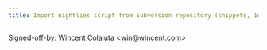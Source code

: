 ```yaml
---
title: Import nightlies script from Subversion repository (snippets, 1eda727)
---
```


Signed-off-by: Wincent Colaiuta &lt;win@wincent.com&gt;
